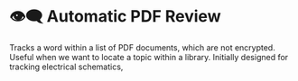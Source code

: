 # :eye_speech_bubble: Automatic PDF Review

Tracks a word within a list of PDF documents, which are not encrypted. Useful when we want to locate a topic within a library.
Initially designed for tracking electrical schematics,
